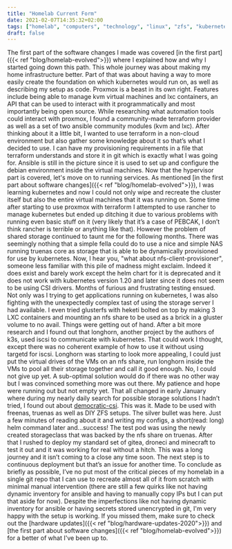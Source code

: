 ```yaml
---
title: "Homelab Current Form"
date: 2021-02-07T14:35:32+02:00
tags: ["homelab", "computers", "technology", "linux", "zfs", "kubernetes", "ansible", "proxmox", "terraform"]
draft: false
---
```


The first part of the software changes I made was covered [in the first part]({{< ref "blog/homelab-evolved">}}) where I explained how and why I started going down this path.
This whole journey was about making my home infrastructure better.
Part of that was about having a way to more easily create the foundation on which kubernetes would run on, as well as describing my setup as code.
Proxmox is a beast in its own right. Features include being able to manage kvm virtual machines and lxc containers, an API that can be used to interact with it programmatically and most importantly being open source.
While researching what automation tools could interact with proxmox, I found a community-made terraform provider as well as a set of two ansible community modules (kvm and lxc).
After thinking about it a little bit, I wanted to use terraform in a non-cloud environment but also gather some knowledge about it so that’s what I decided to use.
I can have my provisioning requirements in a file that terraform understands and store it in git which is exactly what I was going for.
Ansible is still in the picture since it is used to set up and configure the debian environment inside the virtual machines.
Now that the hypervisor part is covered, let's move on to running services.
As mentioned [in the first part about software changes]({{< ref "blog/homelab-evolved">}}), I was learning kubernetes and now I could not only wipe and recreate the cluster itself but also the entire virtual machines that it was running on.
Some time after starting to use proxmox with terraform I attempted to use rancher to manage kubernetes but ended up ditching it due to various problems with running even basic stuff on it (very likely that it’s a case of PEBCAK, I don’t think rancher is terrible or anything like that).
However the problem of shared storage continued to taunt me for the following months.
There was seemingly nothing that a simple fella could do to use a nice and simple NAS running truenas core as storage that is able to be dynamically provisioned for use by kubernetes.
Now, I hear you, "what about nfs-client-provisioner", someone less familiar with this pile of madness might exclaim.
Indeed it does  exist and barely work except the helm chart for it is deprecated and it does not work with kubernetes version 1.20 and later since it does not seem to be using CSI drivers.
Months of furious and frustrating testing ensued.
Not only was I trying to get applications running on kubernetes, I was also fighting with the unexpectedly complex tast of using the storage server I had available.
I even tried glusterfs with heketi bolted on top by making 3 LXC containers and mounting an nfs share to be used as a brick in a gluster volume to no avail.
Things were getting out of hand.
After a bit more research and I found out that longhorn, another project by the authors of k3s, used iscsi to communicate with kubernetes.
That could work I thought, except there was no coherent example of how to use it without using targetd for iscsi.
Longhorn was starting to look more appealing, I could just put the virtual drives of the VMs on an nfs share, run longhorn inside the VMs to pool all their storage together and call it good enough.
No, I could not give up yet.
A sub-optimal solution would do if there was no other way but I was convinced something more was out there.
My patience and hope were running out but not empty yet.
That all changed in early January where during my nearly daily search for possible storage solutions I hadn’t tried, I found out about [democratic-csi](https://github.com/democratic-csi/democratic-csi).
This was it. Made to be used with freenas, truenas as well as DIY ZFS setups.
The silver bullet was here.
Just a few minutes of reading about it and writing my configs, a short(read: long) helm command later and...success!
The test pod was using the newly created storageclass that was backed by the nfs share on truenas.
After that I rushed to deploy my standard set of gitea, droneci and minecraft to test it out and it was working for real without a hitch.
This was a long journey and it isn’t coming to a close any time soon.
The next step is to continuous deployment but that’s an issue for another time.
To conclude as briefly as possible, I’ve no put most of the critical pieces of my homelab in a single git repo that I can use to recreate almost all of it from scratch with minimal manual intervention (there are still a few quirks like not having dynamic inventory for ansible and having to manually copy IPs but I can put that aside for now).
Despite the imperfections like not having dynamic inventory for ansible or having secrets stored unencrypted in git, I'm very happy with the setup is working.
If you missed them, make sure to check out the [hardware updates]({{< ref "blog/hardware-updates-2020">}}) and [the first part about software changes]({{< ref "blog/homelab-evolved">}}) for a better of what I've been up to.
